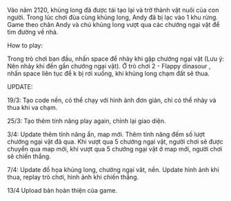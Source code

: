 Vào năm 2120, khủng long đã được tái tạo lại và trở thành vật nuôi của con người. Trong lúc chơi đùa cùng khủng long, Andy đã bị lạc vào 1 khu rừng. Game theo chân Andy và chú khủng long vượt qua các chướng ngại vật để tìm đường về nhà. 

How to play:

Trong trò chơi ban đầu, nhấn space để nhảy khi gặp chướng ngại vật (Lưu ý: Nên nhảy khi đến gần chướng ngại vật). Ở trò chơi 2 - Flappy dinasour , nhấn space liên tục để k bị rơi xuống, khi khủng long chạm đất sẽ thua. 

UPDATE:

19/3: Tạo code nền, có thể chạy với hình ảnh đơn giản, chỉ có thể nhảy và thua khi va chạm.

25/3: Tạo thêm tính năng play again, chỉnh lại giao diện.

3/4: Update thêm tính năng ẩn, map mới.
     Thêm tính năng đếm số lượt chướng ngại vật đã qua.
     Khi vượt qua 5 chướng ngại vật, người chơi sẽ được chuyển qua map mới, khi vượt qua 5 chướng ngại vật ở map mới, người chơi sẽ chiến thắng.

7/4: Update đồ họa khủng long, chướng ngại vât, nền.
     Update hình ảnh khi thua, replay trò chơi, hình ảnh khi chiến thắng.

13/4 Upload bản hoàn thiện của game.
